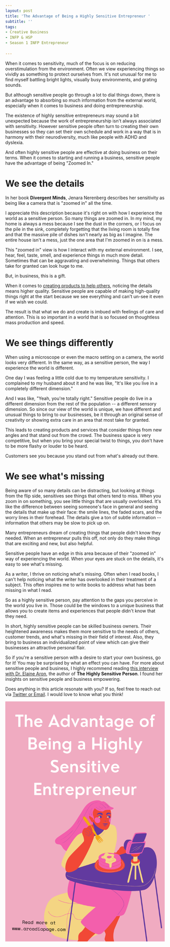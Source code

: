 ```yaml
---
layout: post
title: 'The Advantage of Being a Highly Sensitive Entrepreneur '
subtitle: ''
tags:
- Creative Business
- INFP & HSP
- Season 1 INFP Entrepreneur

---
```

When it comes to sensitivity, much of the focus is on reducing overstimulation from the environment. Often we view experiencing things so vividly as something to protect ourselves from. It's not unusual for me to find myself battling bright lights, visually busy environments, and grating sounds.

But although sensitive people go through a lot to dial things down, there is an advantage to absorbing so much information from the external world, especially when it comes to business and doing entrepreneurship.

The existence of highly sensitive entrepreneurs may sound a bit unexpected because the work of entrepreneurship isn't always associated with sensitivity. However sensitive people often turn to creating their own businesses so they can set their own schedule and work in a way that is in harmony with their neurodiversity, much like people with ADHD and dyslexia.

And often highly sensitive people are effective at doing business on their terms. When it comes to starting and running a business, sensitive people have the advantage of being "Zoomed In."

# We see the details

In her book **Divergent Minds**, Jenara Nerenberg describes her sensitivity as being like a camera that is "zoomed in" all the time.

I appreciate this description because it's right on with how I experience the world as a sensitive person. So many things are zoomed in. In my mind, my home is always a mess because I see the dust in the corners, or I focus on the pile in the sink, completely forgetting that the living room is totally fine and that the massive pile of dishes isn't nearly as big as I imagine. The entire house isn't a mess, just the one area that I'm zoomed in on is a mess.

This "zoomed in" view is how I interact with my external environment. I see, hear, feel, taste, smell, and experience things in much more detail. Sometimes that can be aggravating and overwhelming. Things that others take for granted can look huge to me.

But, in business, this is a gift.

When it comes to [creating products to help others](https://arcadiapage.com/2021-04-29-the-one-tip-that-made-me-a-much-better-infp-entrepreneur/), noticing the details means higher quality. Sensitive people are capable of making high-quality things right at the start because we see everything and can't un-see it even if we wish we could.

The result is that what we do and create is imbued with feelings of care and attention. This is so important in a world that is so focused on thoughtless mass production and speed.

# We see things differently

When using a microscope or even the macro setting on a camera, the world looks very different. In the same way, as a sensitive person, the way I experience the world is different.

One day I was feeling a little cold due to my temperature sensitivity. I complained to my husband about it and he was like, "It's like you live in a completely different dimension."

And I was like, "Yeah, you're totally right." Sensitive people do live in a different dimension from the rest of the population -- a different sensory dimension. So since our view of the world is unique, we have different and unusual things to bring to our businesses, be it through an original sense of creativity or showing extra care in an area that most take for granted.

This leads to creating products and services that consider things from new angles and that stand out from the crowd. The business space is very competitive, but when you bring your special twist to things, you don't have to be more flashy or louder to be heard.

Customers see you because you stand out from what's already out there.

# We see what's missing

Being aware of so many details can be distracting, but looking at things from the flip side, sensitives see things that others tend to miss. When you zoom in on something, you see little things that are usually overlooked. It's like the difference between seeing someone's face in general and seeing the details that make up their face: the smile lines, the faded scars, and the worry lines in their forehead. The details give a ton of subtle information -- information that others may be slow to pick up on.

Many entrepreneurs dream of creating things that people didn't know they needed. When an entrepreneur pulls this off, not only do they make things that are exciting and new, but also helpful.

Sensitive people have an edge in this area because of their "zoomed in" way of experiencing the world. When your eyes are stuck on the details, it's easy to see what's missing.

As a writer, I thrive on noticing what's missing. Often when I read books, I can't help noticing what the writer has overlooked in their treatment of a subject. This often inspires me to write books to address what has been missing in what I read.

So as a highly sensitive person, pay attention to the gaps you perceive in the world you live in. Those could be the windows to a unique business that allows you to create items and experiences that people didn't know that they need.

In short, highly sensitive people can be skilled business owners. Their heightened awareness makes them more sensitive to the needs of others, customer trends, and what's missing in their field of interest. Also, they bring to business an individualized point of view which can give their businesses an attractive personal flair.

So if you're a sensitive person with a desire to start your own business, go for it! You may be surprised by what an effect you can have. For more about sensitive people and business, I highly recommend reading [this interview with Dr. Elaine Aron](https://www.forbes.com/sites/melodywilding/2020/04/13/why-highly-sensitive-people-make-the-best-leaders-according-to-a-psychologist/?sh=479b6abd5db9), the author of **The Highly Sensitive Person**. I found her insights on sensitive people and business empowering.

Does anything in this article resonate with you? If so, feel free to reach out via [Twitter or Email](https://arcadiapage.com/talk/). I would love to know what you think!

![](/uploads/highly-sensitive-entrepreneur-advantage.png)